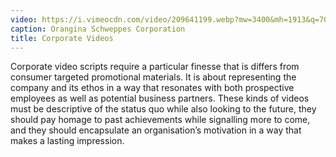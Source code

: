 ```yaml
---
video: https://i.vimeocdn.com/video/209641199.webp?mw=3400&mh=1913&q=70
caption: Orangina Schweppes Corporation
title: Corporate Videos
---
```


Corporate video scripts require a particular finesse that is differs from consumer targeted promotional materials. It is about representing the company and its ethos in a way that resonates with both prospective employees as well as potential business partners. These kinds of videos must be descriptive of the status quo while also looking to the future, they should pay homage to past achievements while signalling more to come, and they should encapsulate an organisation’s motivation in a way that makes a lasting impression.
